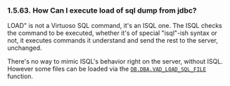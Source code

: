 <div id="loadsqldjdbc" class="section">

<div class="titlepage">

<div>

<div>

### 1.5.63. How Can I execute load of sql dump from jdbc?

</div>

</div>

</div>

LOAD" is not a Virtuoso SQL command, it's an ISQL one. The ISQL checks
the command to be executed, whether it's of special "isql"-ish syntax or
not, it executes commands it understand and send the rest to the server,
unchanged.

There's no way to mimic ISQL's behavior right on the server, without
ISQL. However some files can be loaded via the
<a href="fn_vad_load_sql_file.html" class="link"
title="VAD_LOAD_SQL_FILE"><code
class="function">DB.DBA.VAD_LOAD_SQL_FILE</code></a> function.

</div>
